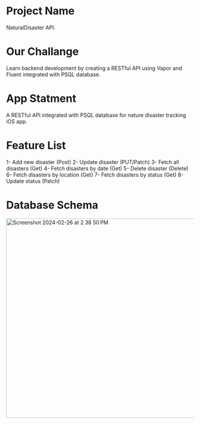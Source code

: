 # Project Name
NaturalDisaster API.

# Our Challange 
Learn backend development by creating a RESTful API using Vapor and Fluent integrated with PSQL database.

# App Statment
A RESTful API integrated with PSQL database for nature disaster tracking iOS app.

# Feature List 
1- Add new disaster (Post)
2- Update disaster (PUT/Patch)
3- Fetch all disasters (Get)
4- Fetch disasters by date (Get)
5- Delete disaster (Delete)
6- Fetch disasters by location (Get)
7- Fetch disasters by status (Get)
8- Update status (Patch)

# Database Schema

<img width="535" alt="Screenshot 2024-02-26 at 2 38 50 PM" src="https://github.com/reemaalsmari/NaturalDisaster-API-2/assets/147073707/2fa8a18e-8363-48bc-b769-abc355a9b7de">
